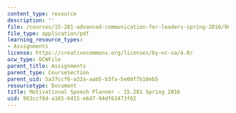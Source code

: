 ```yaml
---
content_type: resource
description: ''
file: /courses/15-281-advanced-communication-for-leaders-spring-2016/963ccf8da1656415e64794df63473f62_MIT15_281S16_Planner.pdf
file_type: application/pdf
learning_resource_types:
- Assignments
license: https://creativecommons.org/licenses/by-nc-sa/4.0/
ocw_type: OCWFile
parent_title: Assignments
parent_type: CourseSection
parent_uid: 5a37ccf6-a32a-aab5-b3fa-5e00f7b10eb5
resourcetype: Document
title: Motivational Speech Planner - 15.281 Spring 2016
uid: 963ccf8d-a165-6415-e647-94df63473f62
---
```


